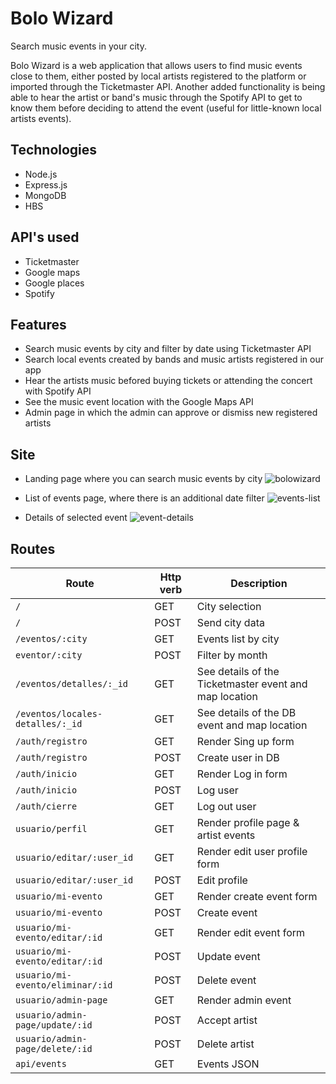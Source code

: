 # Bolo Wizard

Search music events in your city.

Bolo Wizard is a web application that allows users to find music events close to them, either posted by local artists registered to the platform or imported through the Ticketmaster API. Another added functionality is being able to hear the artist or band's music through the Spotify API to get to know them before deciding to attend the event (useful for little-known local artists events).


## Technologies

- Node.js
- Express.js
- MongoDB
- HBS

## API's used

- Ticketmaster
- Google maps
- Google places
- Spotify

## Features

- Search music events by city and filter by date using Ticketmaster API
- Search local events created by bands and music artists registered in our app
- Hear the artists music befored buying tickets or attending the concert with Spotify API
- See the music event location with the Google Maps API
- Admin page in which the admin can approve or dismiss new registered artists

## Site

- Landing page where you can search music events by city
![bolowizard](https://user-images.githubusercontent.com/75569696/111182835-99bcf280-85af-11eb-9632-875bad09595a.png)

- List of events page, where there is an additional date filter
![events-list](https://user-images.githubusercontent.com/75569696/111182723-7b56f700-85af-11eb-8db2-80d5a4f08021.png)

- Details of selected event
![event-details](https://user-images.githubusercontent.com/75569696/111182704-74c87f80-85af-11eb-922b-57254065836f.png)

## Routes

| Route  | Http verb | Description |
| ------------- | ------------- | ------------- |
| `/`  | GET  | City selection  |
| `/`  | POST  | Send city data  |
| `/eventos/:city`  | GET  | Events list by city  |
| `eventor/:city`   | POST | Filter by month
| `/eventos/detalles/:_id`  | GET  | See details of the Ticketmaster event and map location  |
| `/eventos/locales-detalles/:_id`  | GET  | See details of the DB event and map location  |
| `/auth/registro`  | GET  | Render Sing up form  |
| `/auth/registro`  | POST  | Create user in DB  |
| `/auth/inicio`  | GET  | Render Log in form  |
| `/auth/inicio`  | POST  | Log user  |
| `/auth/cierre`  | GET  | Log out user |  
| `usuario/perfil`  | GET  | Render profile page & artist events  |
| `usuario/editar/:user_id`  | GET  | Render edit user profile form |
| `usuario/editar/:user_id`  | POST  | Edit profile |
| `usuario/mi-evento`  | GET  | Render create event form  |
| `usuario/mi-evento`  | POST  | Create event |
| `usuario/mi-evento/editar/:id`  | GET  | Render edit event form  |
| `usuario/mi-evento/editar/:id`  | POST  | Update event |
| `usuario/mi-evento/eliminar/:id`  | POST  | Delete event |
| `usuario/admin-page`  | GET  | Render admin event  |
| `usuario/admin-page/update/:id`  | POST  | Accept artist  |
| `usuario/admin-page/delete/:id`  | POST  | Delete artist  |
| `api/events`  | GET  | Events JSON  |






